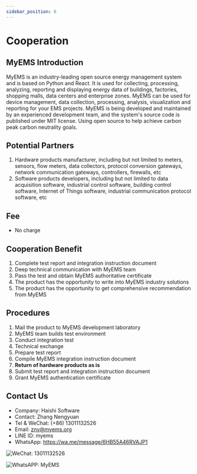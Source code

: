 ```yaml
---
sidebar_position: 6
---
```


# Cooperation

## MyEMS Introduction

MyEMS is an industry-leading open source energy management system and is based on Python and React.
It is used for collecting, processing, analyzing, reporting and displaying energy data of buildings, factories, shopping malls, data centers and enterprise zones.
MyEMS can be used for device management, data collection, processing, analysis, visualization and reporting for your EMS projects.
MyEMS is being developed and maintained by an experienced development team, and the system's source code is published under MIT license.
Using open source to help achieve carbon peak carbon neutrality goals.

## Potential Partners

1. Hardware products manufacturer, including but not limited to meters, sensors, flow meters, data collectors, protocol conversion gateways, network communication gateways, controllers, firewalls, etc
2. Software products developers, including but not limited to data acquisition software, industrial control software, building control software, Internet of Things software, industrial communication protocol software, etc

## Fee

- No charge

## Cooperation Benefit

1. Complete test report and integration instruction document
2. Deep technical communication with MyEMS team
3. Pass the test and obtain MyEMS authoritative certificate
4. The product has the opportunity to write into MyEMS industry solutions
5. The product has the opportunity to get comprehensive recommendation from MyEMS

## Procedures

1. Mail the product to MyEMS development laboratory
2. MyEMS team builds test environment
3. Conduct integration test
4. Technical exchange
5. Prepare test report
6. Compile MyEMS integration instruction document
7. **Return of hardware products as is**
8. Submit test report and integration instruction document
9. Grant MyEMS authentication certificate

## Contact Us

- Company: Haishi Software
- Contact: Zhang Nengyuan
- Tel & WeChat: (+86) 13011132526
- Email: zny@myems.org
- LINE ID: myems
- WhatsApp: https://wa.me/message/6HB55A46RVAJP1

![WeChat: 13011132526](/img/wechat_nengyuanzhang.png)

![WhatsAPP: MyEMS](/img/whatsapp_myems.png)